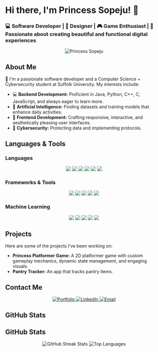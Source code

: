 # Hi there, I'm Princess Sopeju! 👋

### 💻 Software Developer | 🎨 Designer | 🎮 Game Enthusiast | 💖 Passionate about creating beautiful and functional digital experiences

<p align="center">
  <img src="https://github.com/user-attachments/assets/048d3e3a-eed2-4eea-81c2-9df33371ac2d" alt="Princess Sopeju" />
</p>


<!-- About Me Section -->
## About Me
👋 I'm a passionate software developer and a Computer Science + Cybersecurity student at Suffolk University. My interests include:

- 💻 **Backend Development:** Proficient in Java, Python, C++, C, JavaScript, and always eager to learn more.
- 🤖 **Artificial Intelligence:** Finding datasets and training models that enhance daily activities.
- 🌸 **Frontend Development:** Crafting responsive, interactive, and aesthetically pleasing user interfaces.
- 🔐 **Cybersecurity:** Protecting data and implementing protocols.

## Languages & Tools

### Languages
<p align="center">
  <img src="https://img.shields.io/badge/Java-e75480?style=for-the-badge&logo=java&logoColor=white" />
  <img src="https://img.shields.io/badge/Python-e75480?style=for-the-badge&logo=python&logoColor=white" />
  <img src="https://img.shields.io/badge/C%2FC++-e75480?style=for-the-badge&logo=c%2B%2B&logoColor=white" />
  <img src="https://img.shields.io/badge/JavaScript-e75480?style=for-the-badge&logo=javascript&logoColor=white" />
  <img src="https://img.shields.io/badge/HTML5-e75480?style=for-the-badge&logo=html5&logoColor=white" />
  <img src="https://img.shields.io/badge/CSS3-e75480?style=for-the-badge&logo=css3&logoColor=white" />
</p>

### Frameworks & Tools
<p align="center">
  <img src="https://img.shields.io/badge/Firebase-e75480?style=for-the-badge&logo=firebase&logoColor=white" />
  <img src="https://img.shields.io/badge/Vercel-e75480?style=for-the-badge&logo=vercel&logoColor=white" />
  <img src="https://img.shields.io/badge/React-e75480?style=for-the-badge&logo=react&logoColor=white" />
  <img src="https://img.shields.io/badge/Jupyter-e75480?style=for-the-badge&logo=jupyter&logoColor=white" />
  <img src="https://img.shields.io/badge/Git-e75480?style=for-the-badge&logo=git&logoColor=white" />
</p>

### Machine Learning
<p align="center">
  <img src="https://img.shields.io/badge/TensorFlow-e75480?style=for-the-badge&logo=tensorflow&logoColor=white" />
  <img src="https://img.shields.io/badge/Scikit--learn-e75480?style=for-the-badge&logo=scikit-learn&logoColor=white" />
  <img src="https://img.shields.io/badge/Pandas-e75480?style=for-the-badge&logo=pandas&logoColor=white" />
  <img src="https://img.shields.io/badge/Numpy-e75480?style=for-the-badge&logo=numpy&logoColor=white" />
  <img src="https://img.shields.io/badge/NLTK-e75480?style=for-the-badge&logo=nltk&logoColor=white" />
</p>

<!-- Projects Section -->
## Projects
Here are some of the projects I've been working on:

- **Princess Platformer Game:** A 2D platformer game with custom gameplay mechanics, dynamic state management, and engaging visuals.
- **Pantry Tracker:** An app that tracks pantry items.

<!-- Contact Me Section -->
## Contact Me
<p align="center">
  <a href="https://princesssopeju.design">
    <img src="https://img.shields.io/badge/Portfolio-Princess%20Sopeju-e75480?style=flat-square&logo=web&logoColor=white" alt="Portfolio">
  </a>
  <a href="https://www.linkedin.com/in/princesssopeju">
    <img src="https://img.shields.io/badge/LinkedIn-Princess%20Sopeju-e75480?style=flat-square&logo=linkedin&logoColor=white" alt="LinkedIn">
  </a>
  <a href="mailto:princessopeju@gmail.com">
    <img src="https://img.shields.io/badge/Email-princessopeju@gmail.com-e75480?style=flat-square&logo=gmail&logoColor=white" alt="Email">
  </a>
</p>

## GitHub Stats
## GitHub Stats

<p align="center">
  <img src="https://github-readme-streak-stats.herokuapp.com/?user=princesssopeju&theme=radical&title_color=e75480&icon_color=e75480&text_color=ffffff&bg_color=000000" alt="GitHub Streak Stats" />


  <img src="https://github-readme-stats.vercel.app/api/top-langs/?username=princesssopeju&layout=compact&theme=radical&title_color=e75480&icon_color=e75480&text_color=ffffff&bg_color=000000" alt="Top Languages" />
</p>



